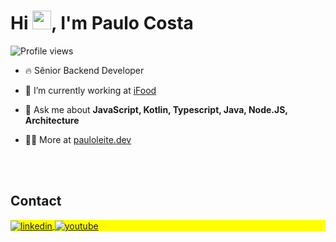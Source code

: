 <h1 align="left">Hi <img src="https://raw.githubusercontent.com/kaueMarques/kaueMarques/master/hi.gif" height="30px">, I'm Paulo Costa</h1>
<p align="left"> <img src="https://komarev.com/ghpvc/?username=PauloMilk&color=yellow" alt="Profile views" /> </p>

- 🔥 Sênior Backend Developer 

- 🔭 I’m currently working at [iFood](https://www.ifood.com.br)

- 💬 Ask me about **JavaScript, Kotlin, Typescript, Java, Node.JS, Architecture**

- 👨‍💻 More at [pauloleite.dev](https://pauloleite.dev)

<br><br>

## Contact

<p align="left" style="background:yellow">

<a href="https://www.linkedin.com/in/pauloleitecosta/" target="_blank">
  <img align="center" src="https://img.shields.io/badge/-pauloleitecosta-05122A?style=flat&logo=linkedin" alt="linkedin"/>
</a>
<a href="https://www.youtube.com/channel/UCfJ1wTqEcY-LsYnxx-jo9DQ" target="_blank">
 <img align="center" src="https://img.shields.io/badge/-pauloleitecosta-05122A?style=flat&logo=youtube" alt="youtube"/>
</a>
</p>
